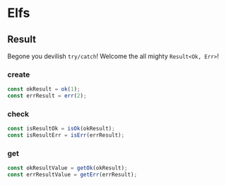 # Elfs

## Result

Begone you devilish `try/catch`! Welcome the all mighty `Result<Ok, Err>`!

### create

```ts
const okResult = ok(1);
const errResult = err(2);
```

### check

```ts
const isResultOk = isOk(okResult);
const isResultErr = isErr(errResult);
```

### get

```ts
const okResultValue = getOk(okResult);
const errResultValue = getErr(errResult);
```
